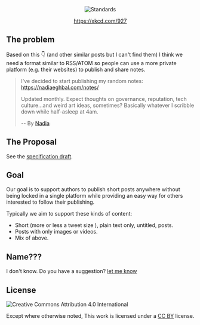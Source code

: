 <div style="text-align: center">

  <img src="https://imgs.xkcd.com/comics/standards.png" title="Fortunately, the charging one has been solved now that we've all standardized on mini-USB. Or is it micro-USB? Shit." alt="Standards">

<a href="https://xkcd.com/927">https://xkcd.com/927</a>

</div>

## The problem

Based on this 👇 (and other similar posts but I can't find them) I think we need a format similar to RSS/ATOM so people can use a more private platform (e.g. their websites) to publish and share notes.

> I've decided to start publishing my random notes:
> https://nadiaeghbal.com/notes/
>
> Updated monthly. Expect thoughts on governance, reputation, tech culture...and
> weird art ideas, sometimes? Basically whatever I scribble down while
> half-asleep at 4am.
>
> -- By [Nadia](https://twitter.com/nayafia/status/1009533925285171200)

## The Proposal

See the [specification draft](./spec/draft.md).

## Goal

Our goal is to support authors to publish short posts anywhere without being locked in a single platform while providing an easy way for others interested to follow their publishing.

Typically we aim to support these kinds of content:

- Short (more or less a tweet size ), plain text only, untitled, posts.
- Posts with only images or videos.
- Mix of above.

## Name???

I don't know. Do you have a suggestion? [let me know](https://github.com/z0al/naming-is-hard/issues/1)

## License

![Creative Commons Attribution 4.0 International](https://i.creativecommons.org/l/by/4.0/88x31.png)

Except where otherwise noted, This work is licensed under a [CC BY](http://creativecommons.org/licenses/by/4.0/) license.
